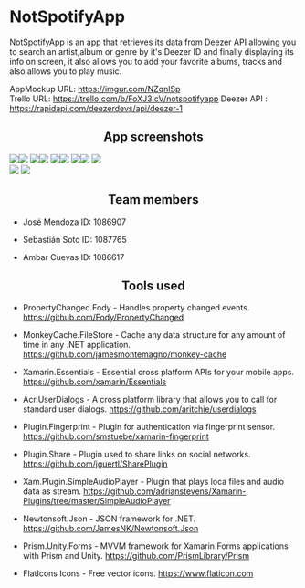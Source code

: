 # NotSpotifyApp
NotSpotifyApp is an app that retrieves its data from Deezer API allowing you to search an artist,album or genre by it's Deezer ID and finally displaying its info on screen, it also allows you to add your favorite albums, tracks and also allows you to play music. 

AppMockup URL: https://imgur.com/NZqnlSp  
Trello URL: https://trello.com/b/FoXJ3IcV/notspotifyapp
Deezer API : https://rapidapi.com/deezerdevs/api/deezer-1
 
<h2 style="text-align: center;"><strong>App screenshots</strong></h2>
 
<img src="AccessPage.PNG" /><img src="HomePage.PNG"/>
<img src="ArtistPage.PNG"/><img src="AlbumPage.PNG" />
<img src="TrackPage.PNG"/><img src="ArtistInfoPage.PNG"/>
<img src="AlbumInfoPage.PNG"/><img src="TrackInfoPage.PNG"/>
<img src="SongPlayerPage.PNG"/>
<br>
<img src="FavoriteAlbumsPage.PNG"/>
<img src="FavoriteTracksPage.PNG"/>

<h2 style="text-align: center;"><strong>Team members</strong></h2>

- José Mendoza ID: 1086907

- Sebastián Soto ID: 1087765

- Ambar Cuevas ID: 1086617

<h2 style="text-align: center;"><strong>Tools used</strong></h2>

- PropertyChanged.Fody - Handles property changed events.
  https://github.com/Fody/PropertyChanged

- MonkeyCache.FileStore - Cache any data structure for any amount of time in any .NET application.
  https://github.com/jamesmontemagno/monkey-cache

- Xamarin.Essentials - Essential cross platform APIs for your mobile apps.
  https://github.com/xamarin/Essentials

- Acr.UserDialogs - A cross platform library that allows you to call for standard user dialogs. 
  https://github.com/aritchie/userdialogs

- Plugin.Fingerprint - Plugin for authentication via fingerprint sensor.
  https://github.com/smstuebe/xamarin-fingerprint

- Plugin.Share - Plugin used to share links on social networks.
  https://github.com/jguertl/SharePlugin

- Xam.Plugin.SimpleAudioPlayer - Plugin that plays loca files and audio data as stream. 
  https://github.com/adrianstevens/Xamarin-Plugins/tree/master/SimpleAudioPlayer

- Newtonsoft.Json - JSON framework for .NET.
  https://github.com/JamesNK/Newtonsoft.Json

- Prism.Unity.Forms - MVVM framework for Xamarin.Forms applications with Prism and Unity.
  https://github.com/PrismLibrary/Prism

- FlatIcons Icons - Free vector icons. 
  https://www.flaticon.com
